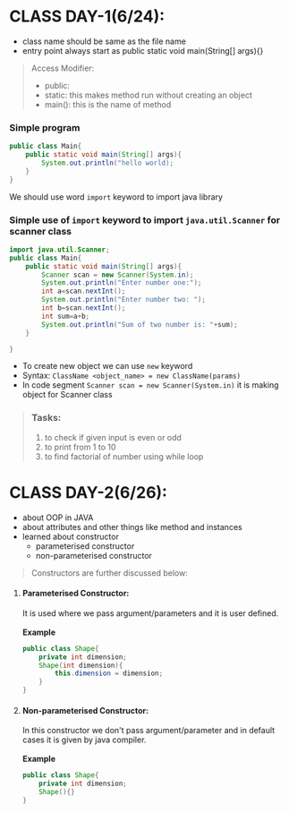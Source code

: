 # CLASS DAY-1(6/24):
* class name should be same as the file name
* entry point always start as public static void main(String[] args){}
> Access Modifier:
> - public:
> - static: this makes method run without creating an object
> - main(): this is the name of method
>
### Simple program
```java
public class Main{
    public static void main(String[] args){
        System.out.println("hello world);
    }
}
```
We should use word `import` keyword to import java library<br>
### Simple use of `import` keyword to import `java.util.Scanner` for scanner class
```java
import java.util.Scanner;
public class Main{
    public static void main(String[] args){
        Scanner scan = new Scanner(System.in);
        System.out.println("Enter number one:");
        int a=scan.nextInt();
        System.out.println("Enter number two: ");
        int b=scan.nextInt();
        int sum=a+b;
        System.out.println("Sum of two number is: "+sum);
    }

}
```
* To create new object we can use `new` keyword
* Syntax: `ClassName <object_name> = new ClassName(params)`
* In code segment `Scanner scan = new Scanner(System.in)` it is making object for Scanner class
> ### Tasks:
> 1. to check if given input is even or odd
> 2. to print from 1 to 10
> 3. to find factorial of number using while loop


# CLASS DAY-2(6/26):
* about OOP in JAVA
* about attributes and other things like method and instances
* learned about constructor
  * parameterised constructor
  * non-parameterised constructor
> Constructors are further discussed below:
1. #### Parameterised Constructor: 
    It is used where we pass argument/parameters and it is user defined.<br><br>
    **Example**<br>
    ```java
    public class Shape{
        private int dimension;
        Shape(int dimension){
            this.dimension = dimension;
        }
    }
    ```
2. #### Non-parameterised Constructor: 
    In this constructor we don't pass argument/parameter and in default cases it is given by java compiler.<br><br>
    **Example**<br>
    ```java
    public class Shape{
        private int dimension;
        Shape(){}
    }
    ```